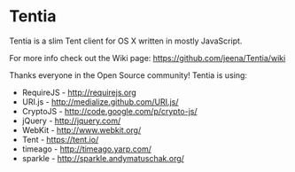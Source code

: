 Tentia
=======

Tentia is a slim Tent client for OS X written in mostly JavaScript.

For more info check out the Wiki page: https://github.com/jeena/Tentia/wiki


Thanks everyone in the Open Source community! Tentia is using:

- RequireJS - http://requirejs.org
- URI.js - http://medialize.github.com/URI.js/
- CryptoJS - http://code.google.com/p/crypto-js/
- jQuery - http://jquery.com/
- WebKit - http://www.webkit.org/
- Tent - https://tent.io/
- timeago - http://timeago.yarp.com/
- sparkle - http://sparkle.andymatuschak.org/